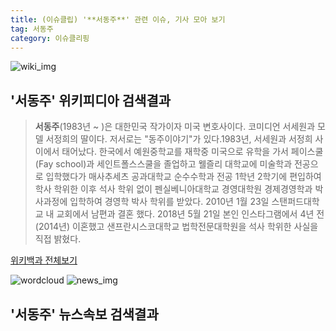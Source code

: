 ```yaml
---
title: (이슈클립) '**서동주**' 관련 이슈, 기사 모아 보기
tag: 서동주
category: 이슈클리핑
---
```

![wiki_img](https://user-images.githubusercontent.com/42597476/44503234-41136a80-a6d0-11e8-9071-6fc6418eafe4.png)
## **'**서동주**'** 위키피디아 검색결과
>**서동주**(1983년 ~ )은 대한민국 작가이자 미국 변호사이다. 코미디언 서세원과 모델 서정희의 딸이다. 저서로는 "동주이야기"가 있다.1983년, 서세원과 서정희 사이에서 태어났다. 한국에서 예원중학교를 재학중 미국으로 유학을 가서 페이스쿨(Fay school)과 세인트폴스스쿨을 졸업하고 웰즐리 대학교에 미술학과 전공으로 입학했다가 매사추세츠 공과대학교 순수수학과 전공 1학년 2학기에 편입하여 학사 학위한 이후 석사 학위 없이 펜실베니아대학교 경영대학원 경제경영학과 박사과정에 입학하여 경영학 박사 학위를 받았다. 2010년 1월 23일 스탠퍼드대학교 내 교회에서 남편과 결혼 했다. 2018년 5월 21일 본인 인스타그램에서 4년 전(2014년) 이혼했고 샌프란시스코대학교 법학전문대학원을 석사 학위한 사실을 직접 밝혔다.

<a href="https://ko.wikipedia.org/wiki/서동주" target="_blank">위키백과 전체보기</a>

![wordcloud](https://s3.ap-northeast-2.amazonaws.com/lyrics101-wordcloud/2018-09-13-1536843358.png)
![news_img](https://user-images.githubusercontent.com/42597476/44507050-1206f400-a6e4-11e8-8d98-7ffbfebb353f.png)
## **'**서동주**'** 뉴스속보 검색결과

